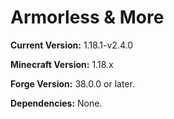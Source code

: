 # Armorless & More

**Current Version:** 1.18.1-v2.4.0

**Minecraft Version:** 1.18.x

**Forge Version:** 38.0.0 or later.

**Dependencies:** None.
